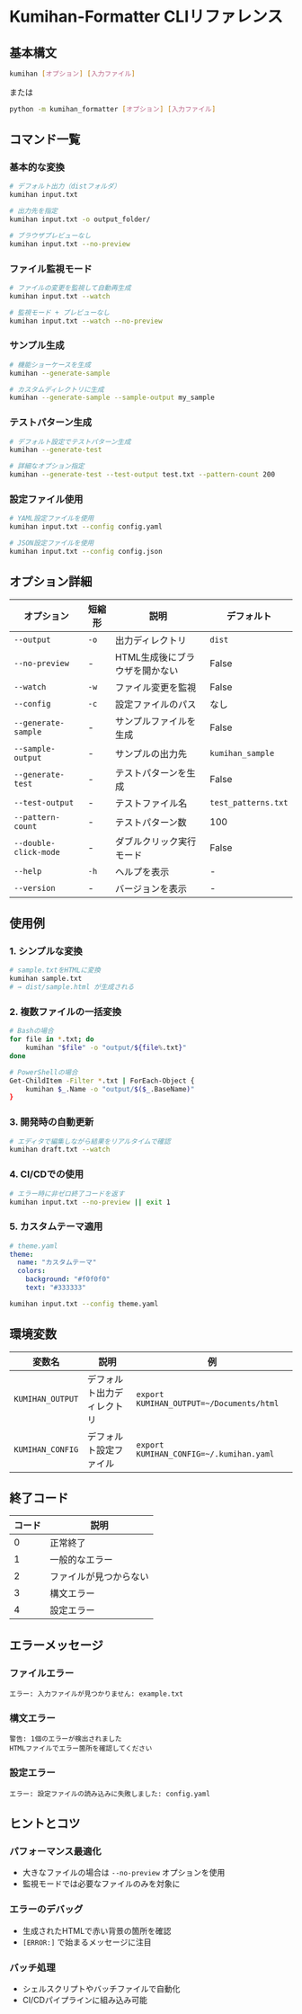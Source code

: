 # Kumihan-Formatter CLIリファレンス

## 基本構文

```bash
kumihan [オプション] [入力ファイル]
```

または

```bash
python -m kumihan_formatter [オプション] [入力ファイル]
```

## コマンド一覧

### 基本的な変換

```bash
# デフォルト出力（distフォルダ）
kumihan input.txt

# 出力先を指定
kumihan input.txt -o output_folder/

# ブラウザプレビューなし
kumihan input.txt --no-preview
```

### ファイル監視モード

```bash
# ファイルの変更を監視して自動再生成
kumihan input.txt --watch

# 監視モード + プレビューなし
kumihan input.txt --watch --no-preview
```

### サンプル生成

```bash
# 機能ショーケースを生成
kumihan --generate-sample

# カスタムディレクトリに生成
kumihan --generate-sample --sample-output my_sample
```

### テストパターン生成

```bash
# デフォルト設定でテストパターン生成
kumihan --generate-test

# 詳細なオプション指定
kumihan --generate-test --test-output test.txt --pattern-count 200
```

### 設定ファイル使用

```bash
# YAML設定ファイルを使用
kumihan input.txt --config config.yaml

# JSON設定ファイルを使用
kumihan input.txt --config config.json
```

## オプション詳細

| オプション | 短縮形 | 説明 | デフォルト |
|-----------|--------|------|------------|
| `--output` | `-o` | 出力ディレクトリ | `dist` |
| `--no-preview` | - | HTML生成後にブラウザを開かない | False |
| `--watch` | `-w` | ファイル変更を監視 | False |
| `--config` | `-c` | 設定ファイルのパス | なし |
| `--generate-sample` | - | サンプルファイルを生成 | False |
| `--sample-output` | - | サンプルの出力先 | `kumihan_sample` |
| `--generate-test` | - | テストパターンを生成 | False |
| `--test-output` | - | テストファイル名 | `test_patterns.txt` |
| `--pattern-count` | - | テストパターン数 | 100 |
| `--double-click-mode` | - | ダブルクリック実行モード | False |
| `--help` | `-h` | ヘルプを表示 | - |
| `--version` | - | バージョンを表示 | - |

## 使用例

### 1. シンプルな変換

```bash
# sample.txtをHTMLに変換
kumihan sample.txt
# → dist/sample.html が生成される
```

### 2. 複数ファイルの一括変換

```bash
# Bashの場合
for file in *.txt; do
    kumihan "$file" -o "output/${file%.txt}"
done

# PowerShellの場合
Get-ChildItem -Filter *.txt | ForEach-Object {
    kumihan $_.Name -o "output/$($_.BaseName)"
}
```

### 3. 開発時の自動更新

```bash
# エディタで編集しながら結果をリアルタイムで確認
kumihan draft.txt --watch
```

### 4. CI/CDでの使用

```bash
# エラー時に非ゼロ終了コードを返す
kumihan input.txt --no-preview || exit 1
```

### 5. カスタムテーマ適用

```yaml
# theme.yaml
theme:
  name: "カスタムテーマ"
  colors:
    background: "#f0f0f0"
    text: "#333333"
```

```bash
kumihan input.txt --config theme.yaml
```

## 環境変数

| 変数名 | 説明 | 例 |
|--------|------|-----|
| `KUMIHAN_OUTPUT` | デフォルト出力ディレクトリ | `export KUMIHAN_OUTPUT=~/Documents/html` |
| `KUMIHAN_CONFIG` | デフォルト設定ファイル | `export KUMIHAN_CONFIG=~/.kumihan.yaml` |

## 終了コード

| コード | 説明 |
|--------|------|
| 0 | 正常終了 |
| 1 | 一般的なエラー |
| 2 | ファイルが見つからない |
| 3 | 構文エラー |
| 4 | 設定エラー |

## エラーメッセージ

### ファイルエラー
```
エラー: 入力ファイルが見つかりません: example.txt
```

### 構文エラー
```
警告: 1個のエラーが検出されました
HTMLファイルでエラー箇所を確認してください
```

### 設定エラー
```
エラー: 設定ファイルの読み込みに失敗しました: config.yaml
```

## ヒントとコツ

### パフォーマンス最適化
- 大きなファイルの場合は `--no-preview` オプションを使用
- 監視モードでは必要なファイルのみを対象に

### エラーのデバッグ
- 生成されたHTMLで赤い背景の箇所を確認
- `[ERROR:]` で始まるメッセージに注目

### バッチ処理
- シェルスクリプトやバッチファイルで自動化
- CI/CDパイプラインに組み込み可能